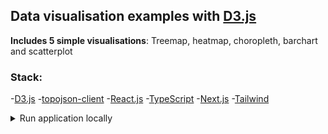 ## Data visualisation examples with [D3.js](https://www.npmjs.com/package/d3)

**Includes 5 simple visualisations**:
Treemap, heatmap, choropleth, barchart and scatterplot

### Stack:
-[D3.js](github.com/d3/d3)
-[topojson-client](github.com/topojson/topojson-client)
-[React.js](github.com/facebook/react)
-[TypeScript](https://www.typescriptlang.org)
-[Next.js](nextjs.org)
-[Tailwind](https://tailwindcss.com/)

<details>
<summary>Run application locally</summary>
First, run the development server:

```bash
npm run dev
# or
yarn dev
```

Then open [http://localhost:3000](http://localhost:3000) with your browser to see the result.
</details>
